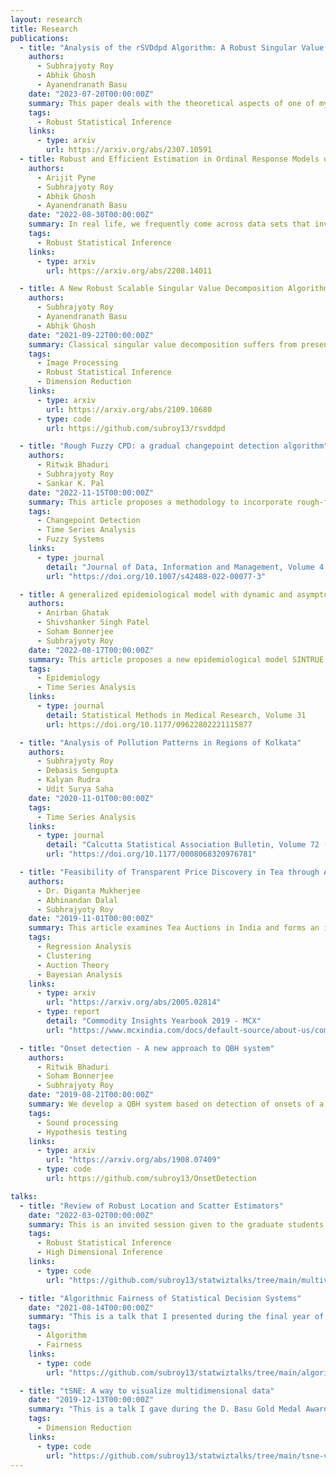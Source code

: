 ```yaml
---
layout: research
title: Research
publications:
  - title: "Analysis of the rSVDdpd Algorithm: A Robust Singular Value Decomposition Method using Density Power Divergence"
    authors:
      - Subhrajyoty Roy
      - Abhik Ghosh
      - Ayanendranath Basu
    date: "2023-07-20T00:00:00Z"
    summary: This paper deals with the theoretical aspects of one of my earlier paper introducing rSVDdpd algorithm.
    tags:
      - Robust Statistical Inference
    links:
      - type: arxiv
        url: https://arxiv.org/abs/2307.10591
  - title: Robust and Efficient Estimation in Ordinal Response Models using the Density Power Divergence
    authors:
      - Arijit Pyne
      - Subhrajyoty Roy
      - Abhik Ghosh
      - Ayanendranath Basu
    date: "2022-08-30T00:00:00Z"
    summary: In real life, we frequently come across data sets that involve some independent explanatory variable(s) generating a set of ordinal responses. In this paper, we explore a minimum distance estimation procedure based on the popular density power divergence (DPD) to yield robust parameter estimates for the ordinal response model.
    tags:
      - Robust Statistical Inference
    links:
      - type: arxiv
        url: https://arxiv.org/abs/2208.14011

  - title: A New Robust Scalable Singular Value Decomposition Algorithm for Video Surveillance Background Modelling
    authors:
      - Subhrajyoty Roy
      - Ayanendranath Basu
      - Abhik Ghosh
    date: "2021-09-22T00:00:00Z"
    summary: Classical singular value decomposition suffers from presence of outliers in the data. In this article, we present the estimation of singular values through density power divergence which is robust and efficient.
    tags:
      - Image Processing
      - Robust Statistical Inference
      - Dimension Reduction
    links:
      - type: arxiv
        url: https://arxiv.org/abs/2109.10680
      - type: code
        url: https://github.com/subroy13/rsvddpd

  - title: "Rough Fuzzy CPD: a gradual changepoint detection algorithm"
    authors:
      - Ritwik Bhaduri
      - Subhrajyoty Roy
      - Sankar K. Pal
    date: "2022-11-15T00:00:00Z"
    summary: This article proposes a methodology to incorporate rough-fuzzy set theory into the changepoint detection algorithms to enable them more befitting towards gradual changepoint detection.
    tags:
      - Changepoint Detection
      - Time Series Analysis
      - Fuzzy Systems
    links:
      - type: journal
        detail: "Journal of Data, Information and Management, Volume 4 (pp 243-266)"
        url: "https://doi.org/10.1007/s42488-022-00077-3"

  - title: A generalized epidemiological model with dynamic and asymptomatic population
    authors:
      - Anirban Ghatak
      - Shivshanker Singh Patel
      - Soham Bonnerjee
      - Subhrajyoty Roy
    date: "2022-08-17T00:00:00Z"
    summary: This article proposes a new epidemiological model SINTRUE to model the dynamics of a contaminating disease with a significant asymptomatic population. As an working example, we use the Covid-19 data of Chattisgarh to model and predict the second wave of covid.
    tags:
      - Epidemiology
      - Time Series Analysis
    links:
      - type: journal
        detail: Statistical Methods in Medical Research, Volume 31
        url: https://doi.org/10.1177/09622802221115877

  - title: "Analysis of Pollution Patterns in Regions of Kolkata"
    authors:
      - Subhrajyoty Roy
      - Debasis Sengupta
      - Kalyan Rudra
      - Udit Surya Saha
    date: "2020-11-01T00:00:00Z"
    tags:
      - Time Series Analysis
    links:
      - type: journal
        detail: "Calcutta Statistical Association Bulletin, Volume 72 (pp 133-170)"
        url: "https://doi.org/10.1177/0008068320976781"

  - title: "Feasibility of Transparent Price Discovery in Tea through Auction in India"
    authors:
      - Dr. Diganta Mukherjee
      - Abhinandan Dalal
      - Subhrajyoty Roy
    date: "2019-11-01T00:00:00Z"
    summary: This article examines Tea Auctions in India and forms an idea about the valuations that occur for several of the tea grades, and endeavoured to fit the model determining the final transaction price of the auction based on several relevant factors. The article also looks into the significance of manual valuations as predictors for the final price, and discussed several aspects to do away with the practice of manual valuations.
    tags:
      - Regression Analysis
      - Clustering
      - Auction Theory
      - Bayesian Analysis
    links:
      - type: arxiv
        url: "https://arxiv.org/abs/2005.02814"
      - type: report
        detail: "Commodity Insights Yearbook 2019 - MCX"
        url: "https://www.mcxindia.com/docs/default-source/about-us/commodity-insights-yearbook/2019/02-emerging-trends/feasibility-of-transparent-price-discovery-in-tea-through-auction-in-india-dr-diganta-mukherjee-mr-abhinandan-dalal-and-mr-subhrajyoty-roy.pdf?sfvrsn=ab5bb390_2"

  - title: "Onset detection - A new approach to QBH system"
    authors:
      - Ritwik Bhaduri
      - Soham Bonnerjee
      - Subhrajyoty Roy
    date: "2019-08-21T00:00:00Z"
    summary: We develop a QBH system based on detection of onsets of a song, within a statistical framework.
    tags:
      - Sound processing
      - Hypothesis testing
    links:
      - type: arxiv
        url: "https://arxiv.org/abs/1908.07409"
      - type: code
        url: https://github.com/subroy13/OnsetDetection

talks:
  - title: "Review of Robust Location and Scatter Estimators"
    date: "2022-03-02T00:00:00Z"
    summary: This is an invited session given to the graduate students of Indian Statistical Insitute, Kolkata in a course on Robust Statistics
    tags:
      - Robust Statistical Inference
      - High Dimensional Inference
    links:
      - type: code
        url: "https://github.com/subroy13/statwiztalks/tree/main/multivariate-location-scatter"

  - title: "Algorithmic Fairness of Statistical Decision Systems"
    date: "2021-08-14T00:00:00Z"
    summary: "This is a talk that I presented during the final year of my M.Stat. at Indian Statistical Institute, for the PCM Memorial Gold Medal Presentation."
    tags:
      - Algorithm
      - Fairness
    links:
      - type: code
        url: "https://github.com/subroy13/statwiztalks/tree/main/algorithmic-fairness"

  - title: "tSNE: A way to visualize multidimensional data"
    date: "2019-12-13T00:00:00Z"
    summary: "This is a talk I gave during the D. Basu Gold Medal Award Ceremony in Indian Statistical Institute, Kolkata."
    tags:
      - Dimension Reduction
    links:
      - type: code
        url: "https://github.com/subroy13/statwiztalks/tree/main/tsne-visualization"
---
```

